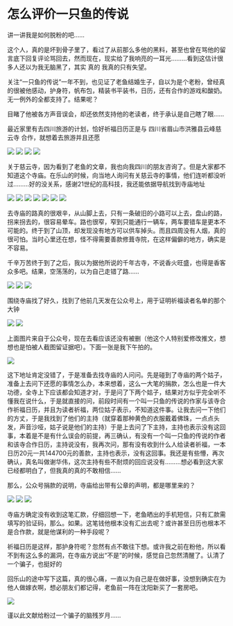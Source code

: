 # 怎么评价一只鱼的传说


讲一讲我是如何脱粉的吧…… 

这个人，真的是坏到骨子里了，看过了从前那么多他的黑料，甚至也曾在骂他的留言底下回复评论骂回去，然而现在，现实给了我响亮的一耳光………看到这估计很多人还以为我无脑黑了，其实 真的 我真的只有失望。

关注“一只鱼的传说”一年不到，也见证了老鱼结婚生子，自以为是个老粉，曾经真的很被他感动，护身符，帆布包，精装书平装书，日历，还有合作的游戏和酸奶。无一例外的全都支持了。结果呢？

目睹了他被各方声音误会，却还依然支持他的老读者，终于承认是自己瞎了眼……

最近家里有去四川旅游的计划，恰好祈福日历正是与 四川省眉山市洪雅县云峰慈云寺 合作，就想着去旅游并且还愿

![](https://ws1.sinaimg.cn/mw690/007HG4n9ly1g1md1tcc0oj30ku0zr77r.jpg)
![](https://ws1.sinaimg.cn/mw690/007HG4n9ly1g1mczm8gfaj30ku112jvc.jpg)
![](https://ws1.sinaimg.cn/mw690/007HG4n9ly1g1md0ryzrbj30ku112wht.jpg)
![](https://ws1.sinaimg.cn/mw690/007HG4n9ly1g1mcymdr9ij30d70o3q4i.jpg)

关于慈云寺，因为看到了老鱼的文章，我也向我四川的朋友咨询了。但是大家都不知道这个寺庙。在乐山的时候，向当地人询问有关慈云寺的事情，他们连听都没听过………好的没关系，感谢21世纪的高科技，我还能依据导航找到寺庙地址

![](https://ws1.sinaimg.cn/mw690/007HG4n9ly1g1md2y4ahij30bc06k0sp.jpg)
![](https://ws1.sinaimg.cn/mw690/007HG4n9ly1g1md36z6aej307u0d4aa5.jpg)
![](https://ws1.sinaimg.cn/mw690/007HG4n9ly1g1md3dgaqzj307d0d43yr.jpg)
![](https://ws1.sinaimg.cn/mw690/007HG4n9ly1g1md3lg3lsj30bo06kjrn.jpg)
![](https://ws1.sinaimg.cn/mw690/007HG4n9ly1g1md3s1p28j30bo06kq3g.jpg)
![](https://ws1.sinaimg.cn/mw690/007HG4n9ly1g1md3vj05wj30bo06kt90.jpg)
![](https://ws1.sinaimg.cn/mw690/007HG4n9ly1g1md413x8cj303p06k747.jpg)

去寺庙的路真的很艰辛，从山脚上去，只有一条破旧的小路可以上去，盘山的路，拐来拐去的，很容易晕车。路也很窄，窄到只能通行一辆车，两车要错车是更本不可能的。终于到了山顶，却发现没有地方可以供车掉头。而且四周没有人烟，真的很可怕。当时心里还在想，怪不得需要善款修葺寺院，在这样偏僻的地方，确实是不容易。

千辛万苦终于到了之后，我以为据他所说的千年古寺，不说香火旺盛，也得是香客众多吧。结果，空荡荡的，以为自己走错了路……

![](https://ws1.sinaimg.cn/large/007HG4n9ly1g1md4khcroj307e0d4dg5.jpg)
![](https://ws1.sinaimg.cn/large/007HG4n9ly1g1md4p57c1j307e0d43yo.jpg)
![](https://ws1.sinaimg.cn/large/007HG4n9ly1g1md4umuhtj307e0d4weu.jpg)

围绕寺庙找了好久，找到了他前几天发在公众号上，用于证明祈福读者名单的那个大钟

![](https://ws1.sinaimg.cn/large/007HG4n9ly1g1md54wf4kj307k0d5aad.jpg)
![](https://ws1.sinaimg.cn/large/007HG4n9ly1g1md58g0xbj309u0d4aai.jpg)

上面图片来自于公众号，现在去看应该还没有被删（他这个人特别爱修改推文，想想也是怕被人截图留证据吧）。下面一张是我下午拍的。

![](https://ws1.sinaimg.cn/large/007HG4n9ly1g1md5fupwlj30j70atjst.jpg)


这下地址肯定没错了，于是准备去找寺庙的人问问。先是碰到了寺庙的两个姑子，准备上去问下还愿的事情怎么办，本来想着，这么一大笔的捐款，怎么也是一件大功德，全寺上下应该都会知道才对，于是问了下两个姑子，结果对方似乎完全听不懂我在说什么，于是就直接的问，前段时间有一个叫一只鱼的传说的作家与该寺合作祈福日历，并且为读者祈福，两位姑子表示，不知道这件事。让我去问一下他们的方丈，于是我找到了他们的主持（就穿着那种黄色的衣服戴着佛珠，一点点头发，声音沙哑，姑子说是他们的主持）于是上去问了下主持，主持也表示没有这回事，本着是不是有什么误会的前提，再三确认，有没有一个叫一只鱼的传说的作者和该寺合作日历，主持说没有，我再次问，那有没有收到什么人给读者祈福，一本日历20元一共144700元的善款，主持也表示，没有这回事。我还是有些懵，再次确认，真名叫做谢华伟，这次主持有些不耐烦的回应说没有………想必看到这大家已经都明白了，但我真的真的不敢相信……

那么，公众号捐款的说明，寺庙给出带有公章的声明，都是哪里来的？

![](https://ws1.sinaimg.cn/large/007HG4n9ly1g1md5q8vyxj307p0d40t0.jpg)
![](https://ws1.sinaimg.cn/large/007HG4n9ly1g1md5u9w31j307e0d5wew.jpg)
![](https://ws1.sinaimg.cn/large/007HG4n9ly1g1md5ym4maj30fi0kbmxy.jpg)

寺庙方确定没有收到这笔汇款，仔细回想一下，老鱼晒出的手机短信，只有汇款需填写的验证码，那么。如果。这笔钱他根本没有汇出去呢？或许甚至日历也根本不是合作款，就是他谋利的一种手段呢？

祈福日历是这样，那护身符呢？忽然有点不敢往下想。或许我之前在粉他，所以看不到有这么多的漏洞，在寺庙方说出“不是”的时候，感觉自己忽然清醒了。认清了一个骗子，也挺好的

回乐山的途中写下这篇，真的很心痛，一直以为自己是在做好事，没想到确实在为他人做嫁衣啊，想必朋友们都记得，老鱼前一阵在沈阳新买了一套房吧。

![](https://ws1.sinaimg.cn/mw690/007HG4n9ly1g1md67y7gnj307g0d4wer.jpg)

谨以此文献给粉过一个骗子的脑残岁月……

<script>document.querySelector('body > div > h1:nth-child(1)').style.display="none";document.title = "怎么评价一只鱼的传说"</script>

<div style="display:none">
<script type="text/javascript" src="https://s5.cnzz.com/z_stat.php?id=1276867670&web_id=1276867670"></script>
</div>
